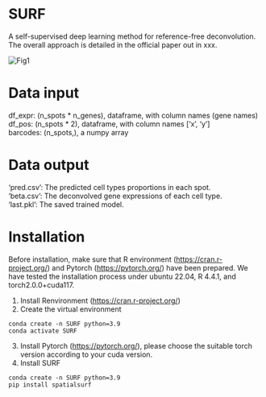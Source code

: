 # SURF
A self-supervised deep learning method for reference-free deconvolution. The overall approach is detailed in the official paper out in xxx.

![Fig1](https://github.com/user-attachments/assets/cd371dab-fa9a-474d-9bfa-32b41adb8cbe)

# Data input  
df_expr: (n_spots * n_genes), dataframe, with column names (gene names)  
df_pos: (n_spots * 2), dataframe, with column names [‘x’, ‘y’]  
barcodes: (n_spots,), a numpy array  
  
# Data output     
‘pred.csv’: The predicted cell types proportions in each spot.  
‘beta.csv’: The deconvolved gene expressions of each cell type.  
‘last.pkl’: The saved trained model. 

# Installation
Before installation, make sure that R environment (https://cran.r-project.org/) and Pytorch (https://pytorch.org/) have been prepared.
We have tested the installation process under ubuntu 22.04, R 4.4.1, and torch2.0.0+cuda117.
1. Install Renvironment (https://cran.r-project.org/)
2. Create the virtual environment
```
conda create -n SURF python=3.9   
conda activate SURF   
```
3. Install Pytorch (https://pytorch.org/), please choose the suitable torch version according to your cuda version.
4. Install SURF
```
conda create -n SURF python=3.9
pip install spatialsurf
```


